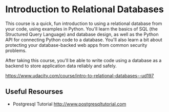 Introduction to Relational Databases
=============
This course is a quick, fun introduction to using a relational database from your code, using examples in Python. You'll learn the basics of SQL (the Structured Query Language) and database design, as well as the Python API for connecting Python code to a database. You'll also learn a bit about protecting your database-backed web apps from common security problems.

After taking this course, you'll be able to write code using a database as a backend to store application data reliably and safely.

https://www.udacity.com/course/intro-to-relational-databases--ud197

## Useful Resourses
- Postgresql Tutorial http://www.postgresqltutorial.com
